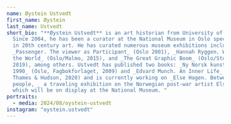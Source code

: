 ```yaml
---
name: Øystein Ustvedt
first_name: Øystein
last_name: Ustvedt
short_bio: "**Øystein Ustvedt** is an art historian from University of Oslo.
  Since 2004, he has been a curator at the National Museum in Oslo specializing
  in 20th century art. He has curated numerous museum exhibitions including
  _Passenger. The viewer as Participant_ (Oslo 2001), _Hannah Ryggen. Weaving
  the World_ (Oslo/Malmo, 2015), and _The Great Graphic Boom_ (Oslo/Stuttgart
  2019), among others. Ustvedt has published two books: _Ny Norsk kunst. Etter
  1990_ (Oslo, Fagbokforlaget, 2009) and _Edvard Munch. An Inner Life_ (London,
  Thames & Hudson, 2020) and is currently working on _Else Hagen. Between
  people, _ a traveling exhibition on the Norwegian post-war artist Else Hagen,
  which will be on display at the National Museum. "
portraits:
  - media: 2024/08/oystein-ustvedt
instagram: "oystein.ustvedt"
---
```


